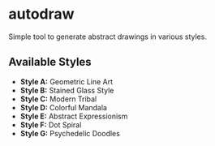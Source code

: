# autodraw
Simple tool to generate abstract drawings in various styles.

## Available Styles

- **Style A:** Geometric Line Art
- **Style B:** Stained Glass Style
- **Style C:** Modern Tribal
- **Style D:** Colorful Mandala
- **Style E:** Abstract Expressionism
- **Style F:** Dot Spiral
- **Style G:** Psychedelic Doodles
